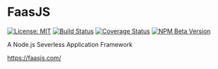 # FaasJS

[![License: MIT](https://img.shields.io/npm/l/faasjs.svg)](https://github.com/faasjs/faasjs/blob/master/packages/faasjs/LICENSE)
[![Build Status](https://img.shields.io/travis/com/faasjs/faasjs.svg)](https://travis-ci.com/faasjs/faasjs)
[![Coverage Status](https://img.shields.io/codecov/c/github/faasjs/faasjs.svg)](https://codecov.io/gh/faasjs/faasjs)
[![NPM Beta Version](https://img.shields.io/npm/v/faasjs/beta.svg)](https://www.npmjs.com/package/faasjs)

A Node.js Severless Application Framework

https://faasjs.com/
